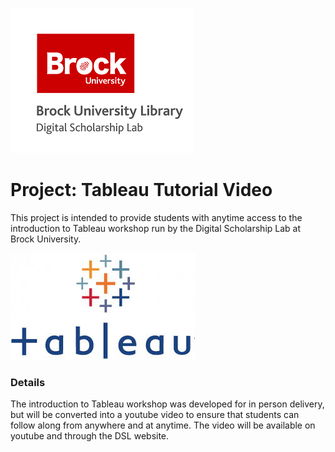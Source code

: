 ![DSL Logo][dsllogo]


# Project: Tableau Tutorial Video

This project is intended to provide students with anytime access to the introduction to Tableau workshop run by the Digital Scholarship Lab at Brock University.

![Tableau][tablogo]

### Details

The introduction to Tableau workshop was developed for in person delivery, but will be converted into a youtube video to ensure that students can follow along from anywhere and at anytime. The video will be available on youtube and through the DSL website.

<!--- Please use reference style images so that it is easier to update pictures later --->

[dsllogo]: dsl_logo.png
[tablogo]: Tableau-logo.jpg
